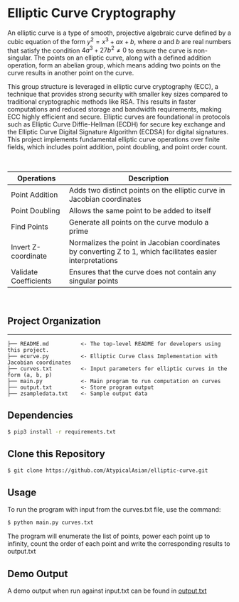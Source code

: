 # Elliptic Curve Cryptography

An elliptic curve is a type of smooth, projective algebraic curve defined by a cubic equation of the form $y^2 = x^3 + ax + b$, where $a$ and $b$ are real numbers that satisfy the condition $4a^3 + 27b^2 \neq 0$ to ensure 
the curve is non-singular. The points on an elliptic curve, along with a defined addition operation, form an abelian group, 
which means adding two points on the curve results in another point on the curve. 

This group structure is leveraged in elliptic curve cryptography (ECC), a technique that provides strong security with smaller key sizes compared to 
traditional cryptographic methods like RSA. This results in faster computations and reduced storage and bandwidth requirements, making ECC highly efficient and secure. Elliptic curves are foundational in protocols such as 
Elliptic Curve Diffie-Hellman (ECDH) for secure key exchange and the Elliptic Curve Digital Signature Algorithm (ECDSA) for digital signatures. This project implements fundamental elliptic curve 
operations over finite fields, which includes point addition, point doubling, and point order count.

<br/>

| Operations | Description |
| --- | --- |
| Point Addition | Adds two distinct points on the elliptic curve in Jacobian coordinates |
| Point Doubling | Allows the same point to be added to itself |
| Find Points | Generate all points on the curve modulo a prime |
| Invert Z-coordinate | Normalizes the point in Jacobian coordinates by converting Z to 1, which facilitates easier interpretations |
| Validate Coefficients | Ensures that the curve does not contain any singular points |

<br/>

## Project Organization
---

    ├── README.md          <- The top-level README for developers using this project.
    ├── ecurve.py          <- Elliptic Curve Class Implementation with Jacobian coordinates
    ├── curves.txt         <- Input parameters for elliptic curves in the form (a, b, p)
    ├── main.py            <- Main program to run computation on curves
    ├── output.txt         <- Store program output
    ├── zsampledata.txt    <- Sample output data

## Dependencies

```bash
$ pip3 install -r requirements.txt
```

## Clone this Repository

```bash
$ git clone https://github.com/AtypicalAsian/elliptic-curve.git
```

## Usage
To run the program with input from the curves.txt file, use the command:
```bash
$ python main.py curves.txt
```
The program will enumerate the list of points, power each point up to infinity, count the order of each point and write the corresponding results to output.txt

## Demo Output
A demo output when run against input.txt can be found in [output.txt](https://github.com/AtypicalAsian/elliptic-curve/blob/main/output.txt)
